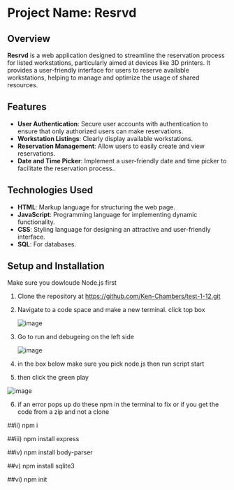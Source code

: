 # Project Name: Resrvd

## Overview
**Resrvd** is a web application designed to streamline the reservation process for listed workstations, particularly aimed at devices like 3D printers. It provides a user-friendly interface for users to reserve available workstations, helping to manage and optimize the usage of shared resources.

## Features
- **User Authentication**: Secure user accounts with authentication to ensure that only authorized users can make reservations.
- **Workstation Listings**: Clearly display available workstations.
- **Reservation Management**: Allow users to easily create and view reservations.
- **Date and Time Picker**: Implement a user-friendly date and time picker to facilitate the reservation process..

## Technologies Used
- **HTML**: Markup language for structuring the web page.
- **JavaScript**: Programming language for implementing dynamic functionality.
- **CSS**: Styling language for designing an attractive and user-friendly interface.
- **SQL**: For databases.

## Setup and Installation
Make sure you dowloude Node.js first
1. Clone the repository at https://github.com/Ken-Chambers/test-1-12.git
2. Navigate to a code space and make a new terminal. click top box
   
   ![image](https://github.com/icedog55puck/test-1-12/assets/144482284/5eb36c14-804d-47fd-96b2-d9929ffa4925)

3. Go to run and debugeing on the left side
   
   ![image](https://github.com/icedog55puck/test-1-12/assets/144482284/699662e2-bb5b-4773-9508-ae520175e7bd)

4. in the box below make sure you pick node.js then run script start
5. then click the green play

![image](https://github.com/Ken-Chambers/test-1-12/assets/144482284/000453e2-4e3a-4791-a4c6-38aa6bdf400f)

6. if an error pops up do these npm in the terminal to fix or if you get the code from a zip and not a clone
   
##ii) npm i

##iii) npm install express

##iv) npm install body-parser

##v) npm install sqlite3

##vi) npm init

